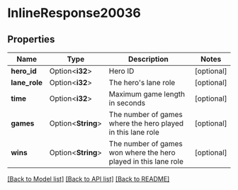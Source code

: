 # InlineResponse20036

## Properties

Name | Type | Description | Notes
------------ | ------------- | ------------- | -------------
**hero_id** | Option<**i32**> | Hero ID | [optional]
**lane_role** | Option<**i32**> | The hero's lane role | [optional]
**time** | Option<**i32**> | Maximum game length in seconds | [optional]
**games** | Option<**String**> | The number of games where the hero played in this lane role | [optional]
**wins** | Option<**String**> | The number of games won where the hero played in this lane role | [optional]

[[Back to Model list]](../README.md#documentation-for-models) [[Back to API list]](../README.md#documentation-for-api-endpoints) [[Back to README]](../README.md)



